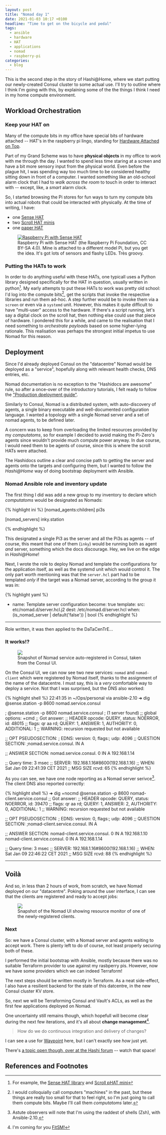 ```yaml
---
layout: post
title: "Nomad day 1"
date: 2021-01-03 10:17 +0100
headline: "Time to get on the bicycle and pedal"
tags:
  - ansible
  - hardware
  - HAT
  - applications
  - nomad
  - raspberry-pi
categories:
  - blog
---
```


This is the second step in the story of Hashi@Home, where we start putting our newly-created Consul cluster to some actual use.
I'll try to outline where I think I'm going with this, by explaining some of the the things I think I need in my home compute environment.

## Workload Orchestration

### Keep your HAT on

Many of the compute bits in my office have special bits of hardware attached -- HAT's in the raspberry pi lingo, standing for [Hardware Attached on Top](https://www.raspberrypi.org/blog/introducing-raspberry-pi-hats/).

Part of my Grand Scheme <i class="fas fa-trademark"></i> was to have **physical objects** in my office to work with me through the day.
I wanted to spend less time staring at a screen and have a bit more sensory input from the physical world.
Even before the plague hit, I was spending way too much time to be considered healthy sitting down in front of a computer.
I wanted something like an old-school alarm clock that I had to _walk across the room_ to touch in order to interact with -- except, like, a _smart_ alarm clock.

So, I started browsing the Pi stores for fun ways to turn my compute bits into actual robots that could be interacted with physically.
At the time of writing, I have:

- one [Sense HAT](https://www.raspberrypi.org/products/sense-hat/)
- two [Scroll HAT minis](https://shop.pimoroni.com/products/scroll-hat-mini)
- one [paper HAT](https://shop.pimoroni.com/products/inky-phat?variant=12549254217811)

<figure class="text-center">
  <a title="the Raspberry Pi Foundation, CC BY-SA 4.0 &lt;https://creativecommons.org/licenses/by-sa/4.0&gt;, via Wikimedia Commons" href="https://commons.wikimedia.org/wiki/File:Raspberry_Pi_with_Sense_HAT.jpg">
  <img alt="Raspberry Pi with Sense HAT" src="/assets/img/512px-Raspberry_Pi_with_Sense_HAT.jpg"></a>
  <figcaption>Raspberry Pi with Sense HAT (the Raspberry Pi Foundation, CC BY-SA 4.0). Mine is attached to a different model Pi, but you get the idea. It's got lots of sensors and flashy LEDs. Tr&egrave;s groovy.</figcaption>
</figure>

### Putting the HATs to work

In order to do anything useful with these HATs, one typicall uses a Python library designed specifically for the HAT in question, usually written in python[^HATlibs].
My early attempts to put these HATs to work was pretty old school: I'd log into the compute bits[^machines], get the scripts that invoke the respective libraries and run them ad-hoc.
A step further would be to invoke them via a `screen` or even via a `systemd` unit.
However, this makes it quite difficult to have "multi-user" access to the hardware.
If there's a script running, let's say a digital clock on the scroll hat, then nothing else could use that piece of hardware.
I pondered this for a while, and came to the realisation that I need something to _orchestrate payloads_ based on some higher-lying rationale.
This realisation was perhaps the strongest initial impetus to use Nomad for this reason.

## Deployment

Since I'd already deployed Consul on the "datacentre" <i class="far fa-grin-tongue-wink"></i> Nomad would be deployed as a "service", hopefully along with relevant health checks, DNS entries, etc.

Nomad documentation is no exception to the "Hashidocs are awesome" rule, so after a once-over of the introductory tutorials, I felt ready to follow the ["Production dpeloyment guide"](https://learn.hashicorp.com/tutorials/nomad/production-deployment-guide-vm-with-consul?in=nomad/production).

Similarly to Consul, Nomad is a distributed system, with auto-discovery of agents, a single binary executable and well-documented configuration language.
I wanted a topology with a single Nomad server and a set of nomad agents, to be defined later.

A concern was to keep from overloading the limited resources provided by my _computatoms_, so for example I decided to avoid making the Pi-Zero's agents since wouldn't provide much compute power anyway.
In due course, I would need them to be agents of course, since this is where the scroll HATs were attached.

The Hashidocs outline a clear and concise path to getting the server and agents onto the targets and configuring them, but I wanted to follow the _Hashi@Home_ way of doing bootstrap deployment with Ansible.

### Nomad Ansible role and inventory update

The first thing I did was add a new group to my inventory to declare which _computatoms_ would be designated as Nomads:

{% highlight ini %}
[nomad_agents:children]
pi3s

[nomad_servers]
inky.station

{% endhighlight %}

This designated a single Pi3 as the server and all the Pi3s as agents -- of course, this meant that one of them (`inky`) would be running both as agent _and_ server, something which the docs discourage.
Hey, we live on the edge in _Hashi@Home_!

Next, I wrote the role to deploy Nomad and template the configurations for the application itself, as well as the systemd unit which would control it.
The only part worth mentioning was that the `server.hcl` part had to be templated _only_ if the target was a Nomad server, according to the group it was in:

{% highlight yaml %}
- name: Template server configuration
  become: true
  template:
    src: etc/nomad.d/server.hcl.j2
    dest: /etc/nomad.d/server.hcl
  when: (is_nomad_server | default('false')) | bool
{% endhighlight %}

---

Role written, it was then applied to the DaTaCenTrE...

### It works!?

<figure>
  <img src="/assets/img/nomad-consul-ui.png" />
  <figcaption>
  Snapshot of Nomad service auto-registered in Consul, taken from the Consul UI.
  </figcaption>
</figure>

On the Consul UI, we can now see two new services: `nomad` and `nomad-client` which were registered by Nomad itself, thanks to the assignment of the name of the datacentre.
I must say, this is a _very_ comfortable way to deploy a service.
Not that I was surprised, but the DNS also worked:

{% highlight shell %}
22:41:35 in ~/Ops/personal via ansible-2.10
➜ dig @sense.station -p 8600 nomad.service.consul

; @sense.station -p 8600 nomad.service.consul
; (1 server found)
;; global options: +cmd
;; Got answer:
;; HEADER opcode: QUERY, status: NOERROR, id: 48015
;; flags: qr aa rd; QUERY: 1, ANSWER: 1, AUTHORITY: 0, ADDITIONAL: 1
;; WARNING: recursion requested but not available

;; OPT PSEUDOSECTION:
; EDNS: version: 0, flags:; udp: 4096
;; QUESTION SECTION:
;nomad.service.consul.    IN  A

;; ANSWER SECTION:
nomad.service.consul.  0  IN  A  192.168.1.14

;; Query time: 3 msec
;; SERVER: 192.168.1.16#8600(192.168.1.16)
;; WHEN: Sat Jan 09 22:41:39 CET 2021
;; MSG SIZE  rcvd: 65
{% endhighlight %}

As you can see, we have one node reporting as a Nomad server serivce[^observers].
The client DNS also reported correctly:

{% highlight shell %}
➜ dig +nocmd @sense.station -p 8600 nomad-client.service.consul
;; Got answer:
;; HEADER opcode: QUERY, status: NOERROR, id: 39470
;; flags: qr aa rd; QUERY: 1, ANSWER: 2, AUTHORITY: 0, ADDITIONAL: 1
;; WARNING: recursion requested but not available

;; OPT PSEUDOSECTION:
; EDNS: version: 0, flags:; udp: 4096
;; QUESTION SECTION:
;nomad-client.service.consul.  IN  A

;; ANSWER SECTION:
nomad-client.service.consul. 0  IN  A  192.168.1.10
nomad-client.service.consul. 0  IN  A  192.168.1.14

;; Query time: 3 msec
;; SERVER: 192.168.1.16#8600(192.168.1.16)
;; WHEN: Sat Jan 09 22:46:22 CET 2021
;; MSG SIZE  rcvd: 88
{% endhighlight %}


---

## Voil&agrave;

And so, in less than 2 hours of work, from scratch, we have Nomad deployed on our "datacentre".
Poking around the user interface, I can see that the clients are registered and ready to accept jobs:

<figure>
  <img src="/assets/img/nomad-ui-pi3.png" />
  <figcaption>
  Snapshot of the Nomad UI showing resource monitor of one of the newly-registered clients.
  </figcaption>
</figure>

### Next

So: we have a Consul cluster, with a Nomad server and agents waiting to accept work.
There is plenty left to do of course, not least properly securing both of these.

I performed the initial bootstrap with Ansible, mostly because there was no suitable Terraform provider to use against my rasbperry pis.
However, now we have some providers which we can indeed Terraform!

The next steps should be written mostly in Terraform.
As a neat side-effect, I also have a resilient backend for the state of this datcentre, in the new Consul cluster KV store.

So, next we will be Terraforming Consul and Vault's ACLs, as well as the first few applications deployed on Nomad.

One uncertainty still remains though, which hopefull will become clear during the next few iterations, and it's all about **change management**[^Fitsm].

> How do we do continuous integration and delivery of changes?

I can see a use for [Waypoint](https://waypointproject.io) here, but I can't exactly see _how_ just yet.

There's [a topic open though, over at the Hashi forum](https://discuss.hashicorp.com/t/how-does-packer-fit-into-waypoint/19339) -- watch that space!

## References and Footnotes

[^HATlibs]: For example, the [Sense HAT library](https://pythonhosted.org/sense-hat/) and [Scroll pHAT mini](https://github.com/pimoroni/scroll-phat-hd)
[^machines]: I would colloquially call computers "machines" in the past, but these things are really too small for that to feel right, so I'm just going to call them compute bits. Maybe I'll call them _computatoms_ later.
[^observers]: Astute observers will note that I'm using the raddest of shells (Zsh), with Ansible-2.10.
[^Fitsm]: I'm coming for you [FitSM!](https://www.fitsm.eu/)
